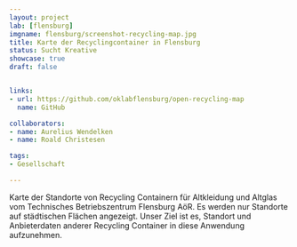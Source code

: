 ```yaml
---
layout: project
lab: [flensburg]
imgname: flensburg/screenshot-recycling-map.jpg
title: Karte der Recyclingcontainer in Flensburg
status: Sucht Kreative
showcase: true
draft: false


links:
- url: https://github.com/oklabflensburg/open-recycling-map
  name: GitHub

collaborators:
- name: Aurelius Wendelken
- name: Roald Christesen

tags:
- Gesellschaft

---
```


Karte der Standorte von Recycling Containern für Altkleidung und Altglas vom Technisches Betriebszentrum Flensburg AöR. Es werden nur Standorte auf städtischen Flächen angezeigt. Unser Ziel ist es, Standort und Anbieterdaten anderer Recycling Container in diese Anwendung aufzunehmen.
